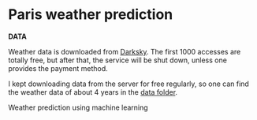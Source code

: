 # Paris weather prediction

**DATA**

Weather data is downloaded from [Darksky](https://darksky.net/dev). The first 1000 accesses are totally free, but after that, the service will be shut down, unless one provides the payment method. 

I kept downloading data from the server for free regularly, so one can find the weather data of about 4 years in the [data folder](https://github.com/SamWongML/weather_in_Paris/tree/master/data).

Weather prediction using machine learning
